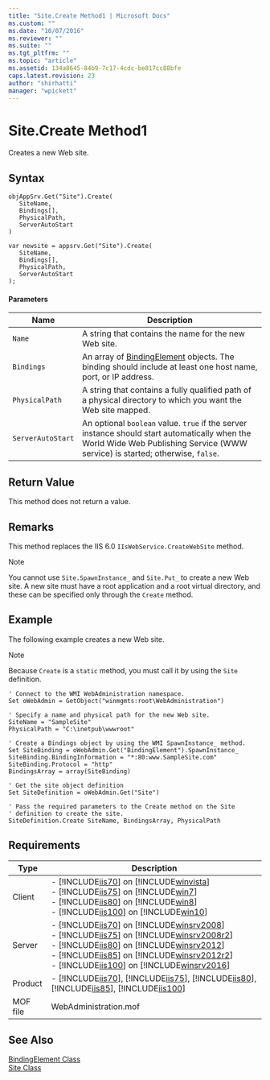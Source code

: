 ```yaml
---
title: "Site.Create Method1 | Microsoft Docs"
ms.custom: ""
ms.date: "10/07/2016"
ms.reviewer: ""
ms.suite: ""
ms.tgt_pltfrm: ""
ms.topic: "article"
ms.assetid: 134a8645-84b9-7c17-4cdc-be817cc88bfe
caps.latest.revision: 23
author: "shirhatti"
manager: "wpickett"
---
```

# Site.Create Method1
Creates a new Web site.  
  
## Syntax  
  
```vbs  
objAppSrv.Get("Site").Create(  
   SiteName,  
   Bindings[],  
   PhysicalPath,  
   ServerAutoStart  
)  
```  
  
```jscript#  
var newsite = appsrv.Get("Site").Create(  
   SiteName,  
   Bindings[],  
   PhysicalPath,  
   ServerAutoStart  
);  
```  
  
#### Parameters  
  
|Name|Description|  
|----------|-----------------|  
|`Name`|A string that contains the name for the new Web site.|  
|`Bindings`|An array of [BindingElement](../wmi-provider/bindingelement-class1.md) objects. The binding should include at least one host name, port, or IP address.|  
|`PhysicalPath`|A string that contains a fully qualified path of a physical directory to which you want the Web site mapped.|  
|`ServerAutoStart`|An optional `boolean` value. `true` if the server instance should start automatically when the World Wide Web Publishing Service (WWW service) is started; otherwise, `false`.|  
  
## Return Value  
 This method does not return a value.  
  
## Remarks  
 This method replaces the IIS 6.0 `IIsWebService.CreateWebSite` method.  
  
> [!NOTE]
>  You cannot use `Site.SpawnInstance_` and `Site.Put_` to create a new Web site. A new site must have a root application and a root virtual directory, and these can be specified only through the `Create` method.  
  
## Example  
 The following example creates a new Web site.  
  
> [!NOTE]
>  Because `Create` is a `static` method, you must call it by using the `Site` definition.  
  
```  
' Connect to the WMI WebAdministration namespace.  
Set oWebAdmin = GetObject("winmgmts:root\WebAdministration")  
  
' Specify a name and physical path for the new Web site.  
SiteName = "SampleSite"  
PhysicalPath = "C:\inetpub\wwwroot"  
  
' Create a Bindings object by using the WMI SpawnInstance_ method.  
Set SiteBinding = oWebAdmin.Get("BindingElement").SpawnInstance_  
SiteBinding.BindingInformation = "*:80:www.SampleSite.com"  
SiteBinding.Protocol = "http"  
BindingsArray = array(SiteBinding)  
  
' Get the site object definition  
Set SiteDefinition = oWebAdmin.Get("Site")  
  
' Pass the required parameters to the Create method on the Site  
' definition to create the site.  
SiteDefinition.Create SiteName, BindingsArray, PhysicalPath  
```  
  
## Requirements  
  
|Type|Description|  
|----------|-----------------|  
|Client|-   [!INCLUDE[iis70](../wmi-provider/includes/iis70-md.md)] on [!INCLUDE[winvista](../wmi-provider/includes/winvista-md.md)]<br />-   [!INCLUDE[iis75](../wmi-provider/includes/iis75-md.md)] on [!INCLUDE[win7](../wmi-provider/includes/win7-md.md)]<br />-   [!INCLUDE[iis80](../wmi-provider/includes/iis80-md.md)] on [!INCLUDE[win8](../wmi-provider/includes/win8-md.md)]<br />-   [!INCLUDE[iis100](../wmi-provider/includes/iis100-md.md)] on [!INCLUDE[win10](../wmi-provider/includes/win10-md.md)]|  
|Server|-   [!INCLUDE[iis70](../wmi-provider/includes/iis70-md.md)] on [!INCLUDE[winsrv2008](../wmi-provider/includes/winsrv2008-md.md)]<br />-   [!INCLUDE[iis75](../wmi-provider/includes/iis75-md.md)] on [!INCLUDE[winsrv2008r2](../wmi-provider/includes/winsrv2008r2-md.md)]<br />-   [!INCLUDE[iis80](../wmi-provider/includes/iis80-md.md)] on [!INCLUDE[winsrv2012](../wmi-provider/includes/winsrv2012-md.md)]<br />-   [!INCLUDE[iis85](../wmi-provider/includes/iis85-md.md)] on [!INCLUDE[winsrv2012r2](../wmi-provider/includes/winsrv2012r2-md.md)]<br />-   [!INCLUDE[iis100](../wmi-provider/includes/iis100-md.md)] on [!INCLUDE[winsrv2016](../wmi-provider/includes/winsrv2016-md.md)]|  
|Product|-   [!INCLUDE[iis70](../wmi-provider/includes/iis70-md.md)], [!INCLUDE[iis75](../wmi-provider/includes/iis75-md.md)], [!INCLUDE[iis80](../wmi-provider/includes/iis80-md.md)], [!INCLUDE[iis85](../wmi-provider/includes/iis85-md.md)], [!INCLUDE[iis100](../wmi-provider/includes/iis100-md.md)]|  
|MOF file|WebAdministration.mof|  
  
## See Also  
 [BindingElement Class](../wmi-provider/bindingelement-class1.md)   
 [Site Class](../wmi-provider/site-class1.md)